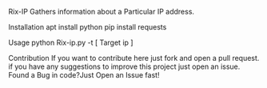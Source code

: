 Rix-IP
Gathers information about a Particular IP address.

Installation
apt install python
pip install requests

Usage
python Rix-ip.py -t [ Target ip ]

Contribution
If you want to contribute here just fork and open a pull request. 
if you have any suggestions to improve this project 
just open an issue.
Found a Bug in code?Just Open an Issue fast!
																	  
